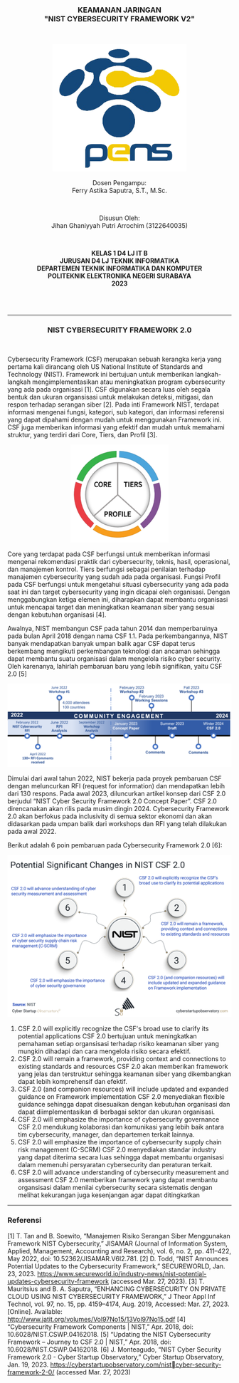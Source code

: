 <div class="cover" align="center">

<h3>
    <b>KEAMANAN JARINGAN</b><br>
    "NIST CYBERSECURITY FRAMEWORK V2"
</h3><br>

<img src="Images/Logo_PENS.png" width="300"><br>

<p>Dosen Pengampu:<br>
Ferry Astika Saputra, S.T., M.Sc.</p> <br>

<p>Disusun Oleh:<br>
Jihan Ghaniyyah Putri Arrochim (3122640035)</p><br>

<p>
    <b>
        KELAS 1 D4 LJ IT B <br>
        JURUSAN D4 LJ TEKNIK INFORMATIKA <br>
        DEPARTEMEN TEKNIK INFORMATIKA DAN KOMPUTER <br> 
        POLITEKNIK ELEKTRONIKA NEGERI SURABAYA <br>
        2023
    </b>
</p>

</div> <br><br>

<div class="isiLaporan">

<hr>

<h3 align="center"> NIST CYBERSECURITY FRAMEWORK 2.0 </h3> <br>

Cybersecurity Framework (CSF) merupakan sebuah kerangka kerja yang pertama kali dirancang oleh US National Institute of Standards and Technology (NIST). Framework ini bertujuan untuk memberikan langkah-langkah mengimplementasikan atau meningkatkan program cybersecurity yang ada pada organisasi [1]. CSF digunakan secara luas oleh segala bentuk dan ukuran organsisasi untuk melakukan deteksi, mitigasi, dan respon terhadap serangan siber [2]. Pada inti Framework NIST, terdapat informasi mengenai fungsi, kategori, sub kategori, dan informasi referensi yang dapat dipahami dengan mudah untuk menggunakan Framework ini. CSF juga memberikan informasi yang efektif dan mudah untuk memahami struktur, yang terdiri dari Core, Tiers, dan Profil [3].

<div align="center">
    <a href="https://www.nist.gov/cyberframework/online-learning/components-framework"><img src="Images/Task 4 - NIST/wheel_pie.png"></a>
</div>

Core yang terdapat pada CSF berfungsi untuk memberikan informasi mengenai rekomendasi praktik dari cybersecurity, teknis, hasil, operasional, dan manajemen kontrol. Tiers berfungsi sebagai penilaian terhadap manajemen cybersecurity yang sudah ada pada organisasi. Fungsi Profil pada CSF berfungsi untuk mengetahui situasi cybersecurity yang ada pada saat ini dan target cybersecurity yang ingin dicapai oleh organisasi. Dengan menggabungkan ketiga elemen ini, diharapkan dapat membantu organisasi untuk mencapai target dan meningkatkan keamanan siber yang sesuai dengan kebutuhan organisasi [4].

Awalnya, NIST membangun CSF pada tahun 2014 dan memperbaruinya pada bulan April 2018 dengan nama CSF 1.1. Pada perkembangannya, NIST banyak mendapatkan banyak umpan balik agar CSF dapat terus berkembang mengikuti perkembangan teknologi dan ancaman sehingga dapat membantu suatu organisasi dalam mengelola risiko cyber security. Oleh karenanya, lahirlah pembaruan baru yang lebih signifikan, yaitu CSF 2.0 [5]

<div align="center">
    <a href="https://www.nist.gov/cyberframework/updating-nist-cybersecurity-framework-journey-csf-20"><img src="Images/Task 4 - NIST/Timeline_2.png" width="700"></a>
</div>

Dimulai dari awal tahun 2022, NIST bekerja pada proyek pembaruan CSF dengan meluncurkan RFI (request for information) dan mendapatkan lebih dari 130 respons. Pada awal 2023, diluncurkan artikel konsep dari CSF 2.0 berjudul “NIST Cyber Security Framework 2.0 Concept Paper”. CSF 2.0 direncanakan akan rilis pada musim dingin 2024. Cybersecurity Framework 2.0 akan berfokus pada inclusivity di semua sektor ekonomi dan akan didasarkan pada umpan balik dari workshops dan RFI yang telah dilakukan pada awal 2022.

Berikut adalah 6 poin pembaruan pada Cybersecurity Framework 2.0 [6]:

<div align="center">
    <a href="https://cyberstartupobservatory.com/nist-cyber-security-framework-2-0/"><img src="Images/Task 4 - NIST/PSCCSF-1.png" width="600"></a>
</div>

1. CSF 2.0 will explicitly recognize the CSF's broad use to clarify its potential applications
   CSF 2.0 bertujuan untuk meningkatkan pemahaman setiap organsisasi terhadap risiko keamanan siber yang mungkin dihadapi dan cara mengelola risiko secara efektif.
2. CSF 2.0 will remain a framework, providing context and connections to existing standards and resources
   CSF 2.0 akan memberikan framework yang jelas dan terstruktur sehingga keamanan siber yang dikembangkan dapat lebih komprehensif dan efektif.
3. CSF 2.0 (and companion resources) will include updated and expanded guidance on Framework implementation
   CSF 2.0 menyediakan flexible guidance sehingga dapat disesuaikan dengan kebutuhan organisasi dan dapat diimplementasikan di berbagai sektor dan ukuran organisasi.
4. CSF 2.0 will emphasize the importance of cybersecurity governance
   CSF 2.0 mendukung kolaborasi dan komunikasi yang lebih baik antara tim cybersecurity, manager, dan departemen terkait lainnya.
5. CSF 2.0 will emphasize the importance of cybersecurity supply chain risk management (C-SCRM)
   CSF 2.0 menyediakan standar industry yang dapat diterima secara luas sehingga dapat membantu organisasi dalam memenuhi persyaratan cybersecurity dan peraturan terkait.
6. CSF 2.0 will advance understanding of cybersecurity measurement and assessment
   CSF 2.0 memberikan framework yang dapat membantu organsisasi dalam menilai cybersecurity secara sistematis dengan melihat kekurangan juga kesenjangan agar dapat ditingkatkan

</div>

<hr>

<h3>Referensi</h3>

[1] T. Tan and B. Soewito, “Manajemen Risiko Serangan Siber Menggunakan Framework NIST Cybersecurity,” JISAMAR (Journal of Information System, Applied, Management, Accounting and Research), vol. 6, no. 2, pp. 411–422, May 2022, doi: 10.52362/JISAMAR.V6I2.781.
[2] D. Todd, “NIST Announces Potential Updates to the Cybersecurity Framework,” SECUREWORLD, Jan. 23, 2023. https://www.secureworld.io/industry-news/nist-potential-updates-cybersecurity-framework (accessed Mar. 27, 2023).
[3] T. Mauritsius and B. A. Saputra, “ENHANCING CYBERSECURITY ON PRIVATE CLOUD USING NIST CYBERSECURITY FRAMEWORK,” J Theor Appl Inf Technol, vol. 97, no. 15, pp. 4159–4174, Aug. 2019, Accessed: Mar. 27, 2023. [Online]. Available: http://www.jatit.org/volumes/Vol97No15/13Vol97No15.pdf
[4] “Cybersecurity Framework Components | NIST,” Apr. 2018, doi: 10.6028/NIST.CSWP.04162018.
[5] “Updating the NIST Cybersecurity Framework – Journey to CSF 2.0 | NIST,” Apr. 2018, doi: 10.6028/NIST.CSWP.04162018.
[6] J. Monteagudo, “NIST Cyber Security Framework 2.0 - Cyber Startup Observatory,” Cyber Startup Observatory, Jan. 19, 2023. https://cyberstartupobservatory.com/nistcyber-security-framework-2-0/ (accessed Mar. 27, 2023)
